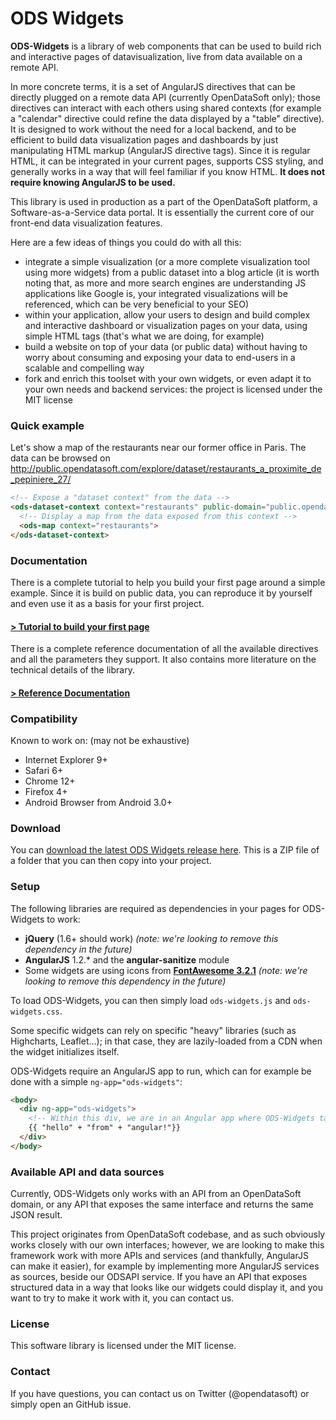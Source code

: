 ODS Widgets
===========
**ODS-Widgets** is a library of web components that can be used to build rich and
interactive pages of datavisualization, live from data available on a remote API.

In more concrete terms, it is a set of AngularJS directives that can be directly
plugged on a remote data API (currently OpenDataSoft only); those directives
can interact with each others using shared contexts (for example a "calendar"
directive could refine the data displayed by a "table" directive). It is
designed to work without the need for a local backend, and to be efficient to
build data visualization pages and dashboards by just manipulating HTML markup (AngularJS
directive tags). Since it is regular HTML, it can be integrated in your current
pages, supports CSS styling, and generally works in a way that will feel familiar
if you know HTML. **It does not require knowing AngularJS to be used.**

This library is used in production as a part of the OpenDataSoft platform, a
Software-as-a-Service data portal. It is essentially the current core of our
front-end data visualization features.

Here are a few ideas of things you could do with all this:
- integrate a simple visualization (or a more complete visualization tool using
more widgets) from a public dataset into a blog article (it is worth noting that,
as more and more search engines are understanding JS applications like Google is,
your integrated visualizations will be referenced, which can be very beneficial to your SEO)
- within your application, allow your users to design and build complex and interactive dashboard or visualization pages
on your data, using simple HTML tags (that's what we are doing, for example)
- build a website on top of your data (or public data) without having to worry about consuming and
exposing your data to end-users in a scalable and compelling way
- fork and enrich this toolset with your own widgets, or even adapt it to your
own needs and backend services: the project is licensed under the MIT license

### Quick example
Let's show a map of the restaurants near our former office in Paris. The data
can be browsed on http://public.opendatasoft.com/explore/dataset/restaurants_a_proximite_de_pepiniere_27/
```html
<!-- Expose a "dataset context" from the data -->
<ods-dataset-context context="restaurants" public-domain="public.opendatasoft.com" public-dataset="restaurants_a_proximite_de_pepiniere_27">
  <!-- Display a map from the data exposed from this context -->
  <ods-map context="restaurants">
</ods-dataset-context>
```

### Documentation
There is a complete tutorial to help you build your first page around a simple example.
Since it is build on public data, you can reproduce it by yourself and even use it as a basis
for your first project.
#### [> Tutorial to build your first page](http://opendatasoft.github.com/ods-widgets/docs/#/tutorial)

There is a complete reference documentation of all the available directives and all
the parameters they support. It also contains more literature on the technical
details of the library.
#### [> Reference Documentation](http://opendatasoft.github.com/ods-widgets/docs/)

### Compatibility
Known to work on: (may not be exhaustive)
- Internet Explorer 9+
- Safari 6+
- Chrome 12+
- Firefox 4+
- Android Browser from Android 3.0+

### Download
You can [download the latest ODS Widgets release here](/releases/latest). This is a ZIP file of a folder that you can then
copy into your project.

### Setup
The following libraries are required as dependencies in your pages for ODS-Widgets to work:
- **jQuery** (1.6+ should work) *(note: we're looking to remove this dependency in the future)*
- **AngularJS** 1.2.* and the **angular-sanitize** module
- Some widgets are using icons from **[FontAwesome 3.2.1](http://fontawesome.io/3.2.1/icons/)** *(note: we're looking to remove this dependency in the future)*

To load ODS-Widgets, you can then simply load `ods-widgets.js` and `ods-widgets.css`.

Some specific widgets can rely on specific "heavy" libraries (such as Highcharts, Leaflet...);
in that case, they are lazily-loaded from a CDN when the widget initializes itself.

ODS-Widgets require an AngularJS app to run, which can for example be done with a simple `ng-app="ods-widgets"`:
```html
<body>
  <div ng-app="ods-widgets">
    <!-- Within this div, we are in an Angular app where ODS-Widgets tags will run -->
    {{ "hello" + "from" + "angular!"}}
  </div>
</body>
```

### Available API and data sources
Currently, ODS-Widgets only works with an API from an OpenDataSoft domain, or any API
that exposes the same interface and returns the same JSON result.

This project originates from OpenDataSoft codebase, and as such obviously works
closely with our own interfaces; however, we are looking to make this framework work
with more APIs and services (and thankfully, AngularJS can make it easier), for example by
implementing more AngularJS services as sources, beside our ODSAPI service.
If you have an API that exposes structured data in a way that looks
like our widgets could display it, and you want to try to make it work with it,
you can contact us.

### License
This software library is licensed under the MIT license.

### Contact
If you have questions, you can contact us on Twitter (@opendatasoft) or simply open an GitHub issue.
